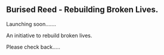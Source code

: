 ## Burised Reed - Rebuilding Broken Lives.

Launching soon.......

An initiative to rebuild broken lives.

Please check back.....
